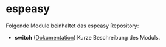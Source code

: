 # espeasy

Folgende Module beinhaltet das espeasy Repository:

- __switch__ ([Dokumentation](switch))
	Kurze Beschreibung des Moduls.